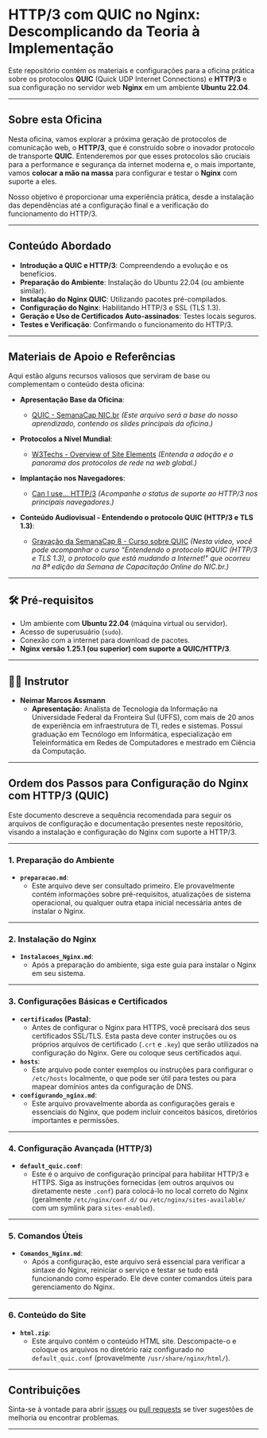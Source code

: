 # HTTP/3 com QUIC no Nginx: Descomplicando da Teoria à Implementação

Este repositório contém os materiais e configurações para a oficina prática sobre os protocolos **QUIC** (Quick UDP Internet Connections) e **HTTP/3** e sua configuração no servidor web **Nginx** em um ambiente **Ubuntu 22.04**.

---

## Sobre esta Oficina

Nesta oficina, vamos explorar a próxima geração de protocolos de comunicação web, o **HTTP/3**, que é construído sobre o inovador protocolo de transporte **QUIC**. Entenderemos por que esses protocolos são cruciais para a performance e segurança da internet moderna e, o mais importante, vamos **colocar a mão na massa** para configurar e testar o **Nginx** com suporte a eles.

Nosso objetivo é proporcionar uma experiência prática, desde a instalação das dependências até a configuração final e a verificação do funcionamento do HTTP/3.

---

## Conteúdo Abordado

* **Introdução a QUIC e HTTP/3**: Compreendendo a evolução e os benefícios.
* **Preparação do Ambiente**: Instalação do Ubuntu 22.04 (ou ambiente similar).
* **Instalação do Nginx QUIC**: Utilizando pacotes pré-compilados.
* **Configuração do Nginx**: Habilitando HTTP/3 e SSL (TLS 1.3).
* **Geração e Uso de Certificados Auto-assinados**: Testes locais seguros.
* **Testes e Verificação**: Confirmando o funcionamento do HTTP/3.

---

## Materiais de Apoio e Referências

Aqui estão alguns recursos valiosos que serviram de base ou complementam o conteúdo desta oficina:

* **Apresentação Base da Oficina**:
    * [QUIC - SemanaCap NIC.br](https://semanacap.bcp.nic.br/files/apresentacao/arquivo/1808/QUIC.pdf)
    *(Este arquivo será a base do nosso aprendizado, contendo os slides principais da oficina.)*

* **Protocolos a Nível Mundial**:
    * [W3Techs - Overview of Site Elements](https://w3techs.com/technologies/overview/site_element)
    *(Entenda a adoção e o panorama dos protocolos de rede na web global.)*

* **Implantação nos Navegadores**:
    * [Can I use... HTTP/3](https://caniuse.com/http3)
    *(Acompanhe o status de suporte ao HTTP/3 nos principais navegadores.)*

* **Conteúdo Audiovisual - Entendendo o protocolo QUIC (HTTP/3 e TLS 1.3)**:
    * [Gravação da SemanaCap 8 - Curso sobre QUIC](https://www.youtube.com/live/8hmnzwmaJDo)
    *(Nesta video, você pode acompanhar o curso “Entendendo o protocolo #QUIC (HTTP/3 e TLS 1.3), o protocolo que está mudando a Internet!" que ocorreu na 8ª edição da Semana de Capacitação Online do NIC.br.)*

---

## 🛠️ Pré-requisitos

* Um ambiente com **Ubuntu 22.04** (máquina virtual ou servidor).
* Acesso de superusuário (`sudo`).
* Conexão com a internet para download de pacotes.
* **Nginx versão 1.25.1 (ou superior) com suporte a QUIC/HTTP/3**.

---

## 👨‍🏫 Instrutor

* **Neimar Marcos Assmann**
    * **Apresentação:** Analista de Tecnologia da Informação na Universidade Federal da Fronteira Sul (UFFS), com mais de 20 anos de experiência em infraestrutura de TI, redes e sistemas. Possui graduação em Tecnólogo em Informática, especialização em Teleinformática em Redes de Computadores e mestrado em Ciência da Computação.

---

## Ordem dos Passos para Configuração do Nginx com HTTP/3 (QUIC)

Este documento descreve a sequência recomendada para seguir os arquivos de configuração e documentação presentes neste repositório, visando a instalação e configuração do Nginx com suporte a HTTP/3.

---

### 1. Preparação do Ambiente

* **`preparacao.md`**:
    * Este arquivo deve ser consultado primeiro. Ele provavelmente contém informações sobre pré-requisitos, atualizações de sistema operacional, ou qualquer outra etapa inicial necessária antes de instalar o Nginx.

---

### 2. Instalação do Nginx

* **`Instalacoes_Nginx.md`**:
    * Após a preparação do ambiente, siga este guia para instalar o Nginx em seu sistema.

---

### 3. Configurações Básicas e Certificados

* **`certificados` (Pasta)**:
    * Antes de configurar o Nginx para HTTPS, você precisará dos seus certificados SSL/TLS. Esta pasta deve conter instruções ou os próprios arquivos de certificado (`.crt` e `.key`) que serão utilizados na configuração do Nginx. Gere ou coloque seus certificados aqui.
* **`hosts`**:
    * Este arquivo pode conter exemplos ou instruções para configurar o `/etc/hosts` localmente, o que pode ser útil para testes ou para mapear domínios antes da configuração de DNS.
* **`configurando_nginx.md`**:
    * Este arquivo provavelmente aborda as configurações gerais e essenciais do Nginx, que podem incluir conceitos básicos, diretórios importantes e permissões.

---

### 4. Configuração Avançada (HTTP/3)

* **`default_quic.conf`**:
    * Este é o arquivo de configuração principal para habilitar HTTP/3 e HTTPS. Siga as instruções fornecidas (em outros arquivos ou diretamente neste `.conf`) para colocá-lo no local correto do Nginx (geralmente `/etc/nginx/conf.d/` ou `/etc/nginx/sites-available/` com um symlink para `sites-enabled`).

---

### 5.  Comandos Úteis

* **`Comandos_Nginx.md`**:
    * Após a configuração, este arquivo será essencial para verificar a sintaxe do Nginx, reiniciar o serviço e testar se tudo está funcionando como esperado. Ele deve conter comandos úteis para gerenciamento do Nginx.

---

### 6. Conteúdo do Site

* **`html.zip`**:
    * Este arquivo contém o conteúdo HTML  site. Descompacte-o e coloque os arquivos no diretório raiz configurado no `default_quic.conf` (provavelmente `/usr/share/nginx/html/`).

---


## Contribuições

Sinta-se à vontade para abrir [issues](https://github.com/SEU_USUARIO/SEU_REPOSITORIO/issues) ou [pull requests](https://github.com/SEU_USUARIO/SEU_REPOSITORIO/pulls) se tiver sugestões de melhoria ou encontrar problemas.

---
